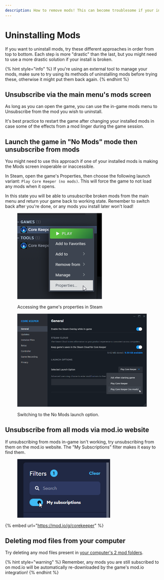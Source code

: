 ```yaml
---
description: How to remove mods! This can become troublesome if your install is broken.
---
```


# Uninstalling Mods

If you want to uninstall mods, try these different approaches in order from top to bottom. Each step is more "drastic" than the last, but you might need to use a more drastic solution if your install is broken.

{% hint style="info" %}
If you're using an external tool to manage your mods, make sure to try using its methods of uninstalling mods before trying these, otherwise it might put them back again.
{% endhint %}

## Unsubscribe via the main menu's mods screen

As long as you can open the game, you can use the in-game mods menu to Unsubscribe from the mod you wish to uninstall.

It's best practice to restart the game after changing your installed mods in case some of the effects from a mod linger during the game session.

## Launch the game in "No Mods" mode then unsubscribe from mods

You might need to use this approach if one of your installed mods is making the Mods screen inoperable or inaccessible.

In Steam, open the game's Properties, then choose the following launch variant: `Play Core Keeper (no mods)`. This will force the game to not load any mods when it opens.

In this state you will be able to unsubscribe broken mods from the main menu and return your game back to working state. Remember to switch back after you're done, or any mods you install later won't load!

<figure><img src="../.gitbook/assets/image (6).png" alt=""><figcaption><p>Accessing the game's properties in Steam</p></figcaption></figure>

<figure><img src="../.gitbook/assets/image (1) (1).png" alt=""><figcaption><p>Switching to the No Mods launch option.</p></figcaption></figure>

## Unsubscribe from all mods via mod.io website

If unsubscribing from mods in-game isn't working, try unsubscribing from them on the mod.io website. The "My Subscriptions" filter makes it easy to find them.

<figure><img src="../.gitbook/assets/image (3) (1).png" alt=""><figcaption></figcaption></figure>

{% embed url="https://mod.io/g/corekeeper" %}

## Deleting mod files from your computer

Try deleting any mod files present in [your computer's 2 mod folders](../concepts/important-folder-paths.md#mod-files).

{% hint style="warning" %}
Remember, any mods you are still subscribed to on mod.io will be automatically re-downloaded by the game's mod.io integration!
{% endhint %}
